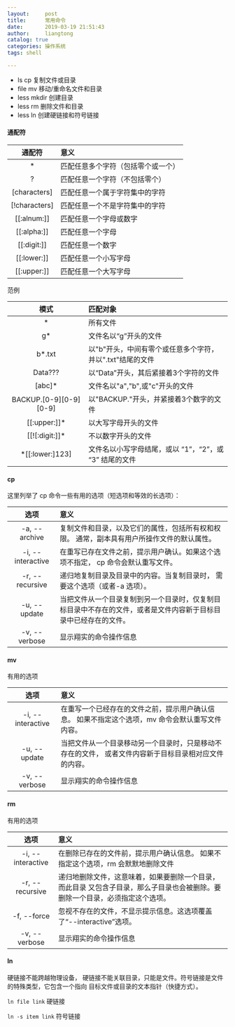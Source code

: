 ```yaml
---
layout:     post
title:      常用命令
date:       2019-03-19 21:51:43
author:     liangtong
catalog: true
categories: 操作系统
tags: shell

---
```




+ ls cp 复制文件或目录
+ file mv 移动/重命名文件和目录
+ less mkdir 创建目录
+ less rm 删除文件和目录
+ less ln 创建硬链接和符号链接



#### 通配符 

|    通配符     | 意义                                                         |
| :-----------: | :----------------------------------------------------------- |
|      *      | 匹配任意多个字符（包括零个或一个） |
|     ?       | 匹配任意一个字符（不包括零个）  |
| [characters] | 匹配任意一个属于字符集中的字符 |
| [!characters]  |   匹配任意一个不是字符集中的字符 |
| [[:alnum:]]   |   匹配任意一个字母或数字     |
| [[:alpha:]]   |   匹配任意一个字母     |
| [[:digit:]]   |   匹配任意一个数字     |
| [[:lower:]]   |   匹配任意一个小写字母     |
| [[:upper:]]   |   匹配任意一个大写字母     |


范例

|    模式     | 匹配对象                                                         |
| :-----------: | :----------------------------------------------------------- |
|      *      | 所有文件 |
|     g*       | 文件名以“g”开头的文件  |
| b*.txt | 以"b"开头，中间有零个或任意多个字符，并以".txt"结尾的文件 |
| Data???  |   以“Data”开头，其后紧接着3个字符的文件 |
| [abc]*   |   文件名以"a","b",或"c"开头的文件     |
| BACKUP.[0-9][0-9][0-9]  |   以"BACKUP."开头，并紧接着3个数字的文件     |
| [[:upper:]]*   |   以大写字母开头的文件     |
| [[![:digit:]]*   |   不以数字开头的文件     |
| *[[:lower:]123]   |   文件名以小写字母结尾，或以 “1”，“2”，或 “3” 结尾的文件     |



#### cp

这里列举了 cp 命令一些有用的选项（短选项和等效的长选项）：

|    选项     | 意义                                                         |
| :-----------: | :----------------------------------------------------------- |
|     -a, --archive      | 复制文件和目录，以及它们的属性，包括所有权和权限。 通常，副本具有用户所操作文件的默认属性。 |
|     -i, --interactive       | 在重写已存在文件之前，提示用户确认。如果这个选项不指定， cp 命令会默认重写文件。  |
| -r, --recursive | 递归地复制目录及目录中的内容。当复制目录时， 需要这个选项（或者-a 选项）。 |
| -u, --update  |   当把文件从一个目录复制到另一个目录时，仅复制目标目录中不存在的文件，或者是文件内容新于目标目录中已经存在的文件。|
| -v, --verbose   |   显示翔实的命令操作信息     |


#### mv

有用的选项

|    选项     | 意义                                                         |
| :-----------: | :----------------------------------------------------------- |
|     -i, --interactive       | 在重写一个已经存在的文件之前，提示用户确认信息。 如果不指定这个选项，mv 命令会默认重写文件内容。  |
| -u, --update  |   当把文件从一个目录移动另一个目录时，只是移动不存在的文件， 或者文件内容新于目标目录相对应文件的内容。|
| -v, --verbose   |   显示翔实的命令操作信息     |



#### rm

有用的选项

|    选项     | 意义                                                         |
| :-----------: | :----------------------------------------------------------- |
| -i, --interactive | 在删除已存在的文件前，提示用户确认信息。 如果不指定这个选项，rm 会默默地删除文件  |
| -r, --recursive  |   递归地删除文件，这意味着，如果要删除一个目录，而此目录 又包含子目录，那么子目录也会被删除。要删除一个目录，必须指定这个选项。|
| -f, --force       | 忽视不存在的文件，不显示提示信息。这选项覆盖了“--interactive”选项。  |
| -v, --verbose   |   显示翔实的命令操作信息     |



#### ln

硬链接不能跨越物理设备， 硬链接不能关联目录，只能是文件。符号链接是文件的特殊类型，它包含一个指向 目标文件或目录的文本指针（快捷方式）。


`ln file link` 硬链接

`ln -s item link` 符号链接
